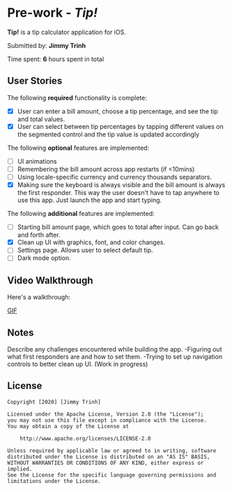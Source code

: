 # Pre-work - *Tip!*

**Tip!** is a tip calculator application for iOS.

Submitted by: **Jimmy Trinh**

Time spent: **6** hours spent in total

## User Stories

The following **required** functionality is complete:

* [x] User can enter a bill amount, choose a tip percentage, and see the tip and total values.
* [x] User can select between tip percentages by tapping different values on the segmented control and the tip value is updated accordingly

The following **optional** features are implemented:

* [ ] UI animations
* [ ] Remembering the bill amount across app restarts (if <10mins)
* [ ] Using locale-specific currency and currency thousands separators.
* [x] Making sure the keyboard is always visible and the bill amount is always the first responder. This way the user doesn't have to tap anywhere to use this app. Just launch the app and start typing.

The following **additional** features are implemented:

- [ ] Starting bill amount page, which goes to total after input. Can go back and forth after.
- [x] Clean up UI with graphics, font, and color changes.
- [ ] Settings page. Allows user to select default tip.
- [ ] Dark mode option.

## Video Walkthrough

Here's a walkthrough:

[GIF](https://imgur.com/a/NmeRSdF.gif)


## Notes

Describe any challenges encountered while building the app.
-Figuring out what first responders are and how to set them.
-Trying to set up navigation controls to better clean up UI. (Work in progress)

## License

    Copyright [2020] [Jimmy Trinh]

    Licensed under the Apache License, Version 2.0 (the "License");
    you may not use this file except in compliance with the License.
    You may obtain a copy of the License at

        http://www.apache.org/licenses/LICENSE-2.0

    Unless required by applicable law or agreed to in writing, software
    distributed under the License is distributed on an "AS IS" BASIS,
    WITHOUT WARRANTIES OR CONDITIONS OF ANY KIND, either express or implied.
    See the License for the specific language governing permissions and
    limitations under the License.
